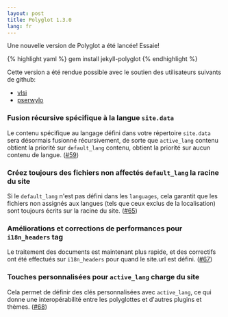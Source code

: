 ```yaml
---
layout: post
title: Polyglot 1.3.0
lang: fr
---
```


Une nouvelle version de Polyglot a été lancée! Essaie!

{% highlight yaml %}
gem install jekyll-polyglot
{% endhighlight %}

Cette version a été rendue possible avec le soutien des utilisateurs suivants de github:
* [vlsi](https://github.com/vlsi)
* [pserwylo](https://github.com/pserwylo)

### Fusion récursive spécifique à la langue `site.data`
Le contenu spécifique au langage défini dans votre répertoire `site.data` sera désormais fusionné récursivement, de sorte que `active_lang` contenu obtient la priorité sur `default_lang` contenu, obtient la priorité sur aucun contenu de langue. ([#59](https://github.com/untra/polyglot/pull/59))

### Créez toujours des fichiers non affectés `default_lang` la racine du site
Si le `default_lang` n'est pas défini dans les `languages`, cela garantit que les fichiers non assignés aux langues (tels que ceux exclus de la localisation) sont toujours écrits sur la racine du site. ([#65](https://github.com/untra/polyglot/pull/65))

### Améliorations et corrections de performances pour `i18n_headers` tag
Le traitement des documents est maintenant plus rapide, et des correctifs ont été effectués sur `i18n_headers` pour quand le site.url est défini. ([#67](https://github.com/untra/polyglot/pull/67))

### Touches personnalisées pour `active_lang` charge du site
Cela permet de définir des clés personnalisées avec `active_lang`, ce qui donne une interopérabilité entre les polyglottes et d'autres plugins et thèmes. ([#68](https://github.com/untra/polyglot/pull/68))
